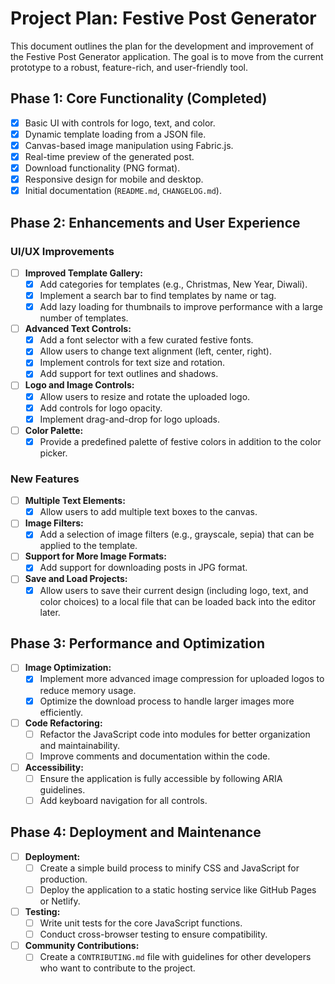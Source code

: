 
# Project Plan: Festive Post Generator

This document outlines the plan for the development and improvement of the Festive Post Generator application. The goal is to move from the current prototype to a robust, feature-rich, and user-friendly tool.

## Phase 1: Core Functionality (Completed)

- [x] Basic UI with controls for logo, text, and color.
- [x] Dynamic template loading from a JSON file.
- [x] Canvas-based image manipulation using Fabric.js.
- [x] Real-time preview of the generated post.
- [x] Download functionality (PNG format).
- [x] Responsive design for mobile and desktop.
- [x] Initial documentation (`README.md`, `CHANGELOG.md`).

## Phase 2: Enhancements and User Experience

### UI/UX Improvements

- [ ] **Improved Template Gallery:**
    - [x] Add categories for templates (e.g., Christmas, New Year, Diwali).
    - [x] Implement a search bar to find templates by name or tag.
    - [x] Add lazy loading for thumbnails to improve performance with a large number of templates.
- [ ] **Advanced Text Controls:**
    - [x] Add a font selector with a few curated festive fonts.
    - [x] Allow users to change text alignment (left, center, right).
    - [x] Implement controls for text size and rotation.
    - [x] Add support for text outlines and shadows.
- [ ] **Logo and Image Controls:**
    - [x] Allow users to resize and rotate the uploaded logo.
    - [x] Add controls for logo opacity.
    - [x] Implement drag-and-drop for logo uploads.
- [ ] **Color Palette:**
    - [x] Provide a predefined palette of festive colors in addition to the color picker.

### New Features

- [ ] **Multiple Text Elements:**
    - [x] Allow users to add multiple text boxes to the canvas.
- [ ] **Image Filters:**
    - [x] Add a selection of image filters (e.g., grayscale, sepia) that can be applied to the template.
- [ ] **Support for More Image Formats:**
    - [x] Add support for downloading posts in JPG format.
- [ ] **Save and Load Projects:**
    - [x] Allow users to save their current design (including logo, text, and color choices) to a local file that can be loaded back into the editor later.

## Phase 3: Performance and Optimization

- [ ] **Image Optimization:**
    - [x] Implement more advanced image compression for uploaded logos to reduce memory usage.
    - [x] Optimize the download process to handle larger images more efficiently.
- [ ] **Code Refactoring:**
    - [ ] Refactor the JavaScript code into modules for better organization and maintainability.
    - [ ] Improve comments and documentation within the code.
- [ ] **Accessibility:**
    - [ ] Ensure the application is fully accessible by following ARIA guidelines.
    - [ ] Add keyboard navigation for all controls.

## Phase 4: Deployment and Maintenance

- [ ] **Deployment:**
    - [ ] Create a simple build process to minify CSS and JavaScript for production.
    - [ ] Deploy the application to a static hosting service like GitHub Pages or Netlify.
- [ ] **Testing:**
    - [ ] Write unit tests for the core JavaScript functions.
    - [ ] Conduct cross-browser testing to ensure compatibility.
- [ ] **Community Contributions:**
    - [ ] Create a `CONTRIBUTING.md` file with guidelines for other developers who want to contribute to the project.
